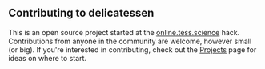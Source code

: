 ## Contributing to delicatessen

This is an open source project started at the [online.tess.science](https://online.tess.science/) hack.
Contributions from anyone in the community are welcome, however small (or big). If you're interested
in contributing, check out the [Projects](https://github.com/adrn/delicatessen/projects/1) page
for ideas on where to start.
